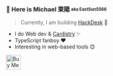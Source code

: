 ### 👋 Here is Michael 東陽 <sub><sup>aka EastSun5566</sup></sub>

> Currently, I am building [HackDesk](https://github.com/EastSun5566/hackdesk) 🚀

- I do Web dev & [Cardistry](https://www.youtube.com/@eastsun5566) ✨
- TypeScript fanboy ❤️
- Interesting in web-based tools 😊

[<img src="https://cdn.buymeacoffee.com/buttons/v2/default-blue.png" alt="Buy Me A Coffee" height="40">](https://www.buymeacoffee.com/eastsun5566)
